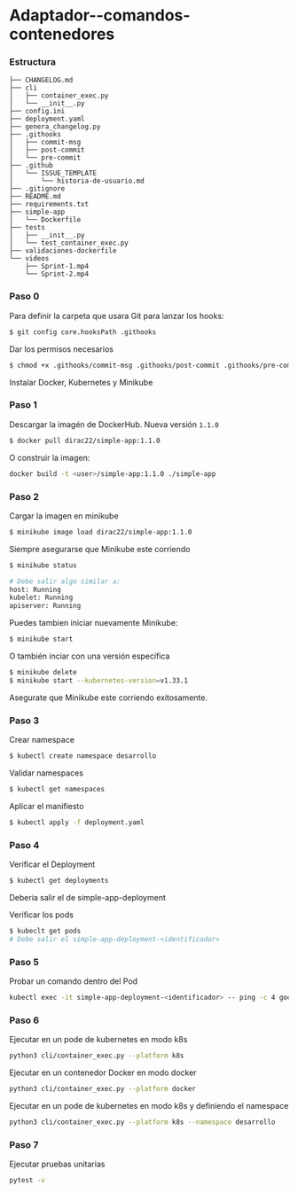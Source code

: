 # Adaptador--comandos-contenedores

### Estructura

```text
├── CHANGELOG.md
├── cli
│   ├── container_exec.py
│   └── __init__.py
├── config.ini
├── deployment.yaml
├── genera_changelog.py
├── .githooks
│   ├── commit-msg
│   ├── post-commit
│   └── pre-commit
├── .github
│   └── ISSUE_TEMPLATE
│       └── historia-de-usuario.md
├── .gitignore
├── README.md
├── requirements.txt
├── simple-app
│   └── Dockerfile
├── tests
│   ├── __init__.py
│   └── test_container_exec.py
├── validaciones-dockerfile
└── videos
    ├── Sprint-1.mp4
    └── Sprint-2.mp4

```


### Paso 0

Para definir la carpeta que usara Git para lanzar los hooks:

```sh
$ git config core.hooksPath .githooks
```

Dar los permisos necesarios
```sh
$ chmod +x .githooks/commit-msg .githooks/post-commit .githooks/pre-commit
```

Instalar Docker, Kubernetes y Minikube

### Paso 1

Descargar la imagén de DockerHub. Nueva versión `1.1.0`

```sh
$ docker pull dirac22/simple-app:1.1.0
```

O construir la imagen:

```sh
docker build -t <user>/simple-app:1.1.0 ./simple-app
```

### Paso 2

Cargar la imagen en minikube

```sh
$ minikube image load dirac22/simple-app:1.1.0
```
    
Siempre asegurarse que Minikube este corriendo

```sh
$ minikube status

# Debe salir algo similar a:
host: Running
kubelet: Running
apiserver: Running
```

Puedes tambien iniciar nuevamente Minikube:

```sh
$ minikube start
```

O también inciar con una versión específica

```sh
$ minikube delete
$ minikube start --kubernetes-version=v1.33.1
```

Asegurate que Minikube este corriendo exitosamente.

### Paso 3

Crear namespace

```sh
$ kubectl create namespace desarrollo
```

Validar namespaces

```sh
$ kubectl get namespaces
```

Aplicar el manifiesto

```sh
$ kubectl apply -f deployment.yaml
```

### Paso 4

Verificar el Deployment
```sh
$ kubectl get deployments
```
    
Deberia salir el de simple-app-deployment

Verificar los pods

```sh
$ kubeclt get pods
# Debe salir el simple-app-deployment-<identificador>
```

### Paso 5

Probar un comando dentro del Pod

```sh
kubectl exec -it simple-app-deployment-<identificador> -- ping -c 4 google.com
```
### Paso 6
Ejecutar en un pode de kubernetes en modo k8s
```sh
python3 cli/container_exec.py --platform k8s
```
Ejecutar en un contenedor Docker en modo docker
```sh
python3 cli/container_exec.py --platform docker
```
Ejecutar en un pode de kubernetes en modo k8s y definiendo el namespace
```sh
python3 cli/container_exec.py --platform k8s --namespace desarrollo
```

### Paso 7

Ejecutar pruebas unitarias

```sh
pytest -v
```